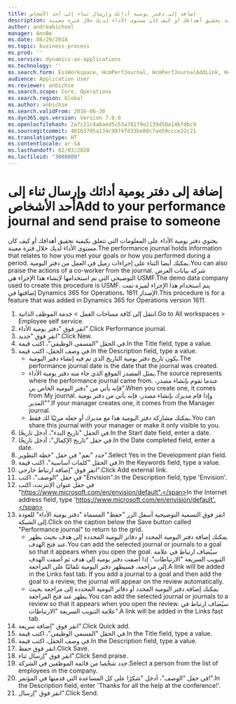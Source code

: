 ```yaml
---
title: إضافة إلى دفتر يومية أدائك وإرسال ثناء إلى أحد الأشخاص
description: يحتوي دفتر يومية الأداء على المعلومات التي تتعلق بكيفية تحقيق أهدافك أو كيف كان مستوى الأداء لديك خلال فترة معينة.
author: andreabichsel
manager: AnnBe
ms.date: 08/29/2018
ms.topic: business-process
ms.prod: ''
ms.service: dynamics-ax-applications
ms.technology: ''
ms.search.form: EssWorkspace, HcmPerfJournal, HcmPerfJournalAddLink, HcmPerfPraise, HcmWorkerLookUpByPerson, HcmPerfJournalAdd
audience: Application User
ms.reviewer: anbichse
ms.search.scope: Core, Operations
ms.search.region: Global
ms.author: anbichse
ms.search.validFrom: 2016-06-30
ms.dyn365.ops.version: Version 7.0.0
ms.openlocfilehash: 2a7c21c4a6aed5c53a78179e2139d50a146fdbc9
ms.sourcegitcommit: 40163705a134c9874fd33be80c7ae59ccce22c21
ms.translationtype: HT
ms.contentlocale: ar-SA
ms.lasthandoff: 02/03/2020
ms.locfileid: "3008009"
---
```

# <a name="add-to-your-performance-journal-and-send-praise-to-someone"></a><span data-ttu-id="27c0b-103">إضافة إلى دفتر يومية أدائك وإرسال ثناء إلى أحد الأشخاص</span><span class="sxs-lookup"><span data-stu-id="27c0b-103">Add to your performance journal and send praise to someone</span></span>

<span data-ttu-id="27c0b-104">يحتوي دفتر يومية الأداء على المعلومات التي تتعلق بكيفية تحقيق أهدافك أو كيف كان مستوى الأداء لديك خلال فترة معينة.</span><span class="sxs-lookup"><span data-stu-id="27c0b-104">The performance journal holds information that relates to how you met your goals or how you performed during a period.</span></span> <span data-ttu-id="27c0b-105">يمكنك أيضا الثناء على إجراءات زميل في العمل من دفتر اليومية.</span><span class="sxs-lookup"><span data-stu-id="27c0b-105">You can also praise the actions of a co-worker from the journal.</span></span> <span data-ttu-id="27c0b-106">شركة بيانات العرض التوضيحي التي تم استخدامها لإنشاء هذا الإجراء هي USMF.</span><span class="sxs-lookup"><span data-stu-id="27c0b-106">The demo data company used to create this procedure is USMF.</span></span> <span data-ttu-id="27c0b-107">يتم استخدام هذا الإجراء لميزة تمت إضافتها في Dynamics 365 for Operations، الإصدار 1611.</span><span class="sxs-lookup"><span data-stu-id="27c0b-107">This procedure is for a feature that was added in Dynamics 365 for Operations version 1611.</span></span>

1. <span data-ttu-id="27c0b-108">انتقل إلى كافة مساحات العمل > خدمة الموظف الذاتية.</span><span class="sxs-lookup"><span data-stu-id="27c0b-108">Go to All workspaces > Employee self service.</span></span>
2. <span data-ttu-id="27c0b-109">انقر فوق "دفتر يومية الأداء".</span><span class="sxs-lookup"><span data-stu-id="27c0b-109">Click Performance journal.</span></span>
3. <span data-ttu-id="27c0b-110">انقر فوق "جديد".</span><span class="sxs-lookup"><span data-stu-id="27c0b-110">Click New.</span></span>
4. <span data-ttu-id="27c0b-111">في الحقل "المسمى الوظيفي"، اكتب قيمة.</span><span class="sxs-lookup"><span data-stu-id="27c0b-111">In the Title field, type a value.</span></span>
5. <span data-ttu-id="27c0b-112">في وصف الحقل، اكتب قيمة.</span><span class="sxs-lookup"><span data-stu-id="27c0b-112">In the Description field, type a value.</span></span>
    * <span data-ttu-id="27c0b-113">يكون تاريخ دفتر يومية التاريخ الذي تم فيه إنشاء دفتر اليومية.</span><span class="sxs-lookup"><span data-stu-id="27c0b-113">The performance journal date is the date that the journal was created.</span></span>  
    * <span data-ttu-id="27c0b-114">يمثل المصدر الموقع الذي جاء منه دفتر يومية الأداء.</span><span class="sxs-lookup"><span data-stu-id="27c0b-114">The source represents where the performance journal came from.</span></span> <span data-ttu-id="27c0b-115">عندما تقوم بإنشاء مصدر، فإنه يأتي من "دفتر اليومية الخاص بي‬".</span><span class="sxs-lookup"><span data-stu-id="27c0b-115">When you create one, it comes from My journal.</span></span> <span data-ttu-id="27c0b-116">وإذا قام مديرك بإنشاء مصدر، فإنه يأتي من دفتر يومية "المدير".</span><span class="sxs-lookup"><span data-stu-id="27c0b-116">If your manager creates one, it comes from the Manager journal.</span></span>  
    * <span data-ttu-id="27c0b-117">يمكنك مشاركة دفتر اليومية هذا مع مديرك أو جعله مرئيًا لك فقط.</span><span class="sxs-lookup"><span data-stu-id="27c0b-117">You can share this journal with your manager or make it only visible to you.</span></span>  
6. <span data-ttu-id="27c0b-118">في الحقل "تاريخ البدء"، أدخل تاريخًا.</span><span class="sxs-lookup"><span data-stu-id="27c0b-118">In the Start date field, enter a date.</span></span>
7. <span data-ttu-id="27c0b-119">في حقل "تاريخ الإكمال‬"، أدخل تاريخًا.</span><span class="sxs-lookup"><span data-stu-id="27c0b-119">In the Date completed field, enter a date.</span></span>
8. <span data-ttu-id="27c0b-120">حدد "نعم" في حقل "خطة التطوير‬".</span><span class="sxs-lookup"><span data-stu-id="27c0b-120">Select Yes in the Development plan field.</span></span>
9. <span data-ttu-id="27c0b-121">في الحقل "كلمات أساسية‬"، اكتب قيمة.</span><span class="sxs-lookup"><span data-stu-id="27c0b-121">In the Keywords field, type a value.</span></span>
10. <span data-ttu-id="27c0b-122">انقر فوق "إضافة ارتباط خارجي".</span><span class="sxs-lookup"><span data-stu-id="27c0b-122">Click Add external link.</span></span>
11. <span data-ttu-id="27c0b-123">في حقل "الوصف"، اكتب "Envision".</span><span class="sxs-lookup"><span data-stu-id="27c0b-123">In the Description field, type 'Envision'.</span></span>
12. <span data-ttu-id="27c0b-124">في حقل عنوان الإنترنت، اكتب "https://www.microsoft.com/en/envision/default".</span><span class="sxs-lookup"><span data-stu-id="27c0b-124">In the Internet address field, type 'https://www.microsoft.com/en/envision/default'.</span></span>
13. <span data-ttu-id="27c0b-125">انقر فوق التسمية التوضيحية أسفل الزر "حفظ" المسماة "دفتر يومية الأداء" للعودة إلى الشبكة.</span><span class="sxs-lookup"><span data-stu-id="27c0b-125">Click on the caption below the Save button called "Performance journal" to return to the grid.</span></span>
    * <span data-ttu-id="27c0b-126">يمكنك إضافة دفتر اليومية المحدد أو دفاتر اليومية المحددة إلى هدف بحيث يظهر عند فتح الهدف.</span><span class="sxs-lookup"><span data-stu-id="27c0b-126">You can add the selected journal or journals to a goal so that it appears when you open the goal.</span></span> <span data-ttu-id="27c0b-127">سيُضاف ارتباط في علامة التبويب السريعة "الارتباطات".‬ إذا أضفت دفتر يومية إلى هدف ثم أضفت الهدف إلى مراجعة، فسيظهر دفتر اليومية تلقائيًا على المراجعة.</span><span class="sxs-lookup"><span data-stu-id="27c0b-127">A link will be added in the Links fast tab.    If you add a journal to a goal and then add the goal to a review, the journal will appear on the review automatically.</span></span>  
    * <span data-ttu-id="27c0b-128">يمكنك إضافة دفتر اليومية المحدد أو دفاتر اليومية المحددة إلى مراجعة بحيث يظهر عند فتح المراجعة.</span><span class="sxs-lookup"><span data-stu-id="27c0b-128">You can add the selected journal or journals to a review so that it appears when you open the review.</span></span>    <span data-ttu-id="27c0b-129">سيُضاف ارتباط في علامة التبويب السريعة "الارتباطات".</span><span class="sxs-lookup"><span data-stu-id="27c0b-129">A link will be added in the Links fast tab.</span></span>  
14. <span data-ttu-id="27c0b-130">انقر فوق "إضافة سريعة".</span><span class="sxs-lookup"><span data-stu-id="27c0b-130">Click Quick add.</span></span>
15. <span data-ttu-id="27c0b-131">في الحقل "المسمى الوظيفي"، اكتب قيمة.</span><span class="sxs-lookup"><span data-stu-id="27c0b-131">In the Title field, type a value.</span></span>
16. <span data-ttu-id="27c0b-132">في وصف الحقل، اكتب قيمة.</span><span class="sxs-lookup"><span data-stu-id="27c0b-132">In the Description field, type a value.</span></span>
17. <span data-ttu-id="27c0b-133">انقر فوق حفظ.</span><span class="sxs-lookup"><span data-stu-id="27c0b-133">Click Save.</span></span>
18. <span data-ttu-id="27c0b-134">انقر فوق "إرسال ثناء‬".</span><span class="sxs-lookup"><span data-stu-id="27c0b-134">Click Send praise.</span></span>
19. <span data-ttu-id="27c0b-135">حدد شخًصا من قائمة الموظفين في الشركة.</span><span class="sxs-lookup"><span data-stu-id="27c0b-135">Select a person from the list of employees in the company.</span></span>
20. <span data-ttu-id="27c0b-136">في حقل "الوصف"، أدخل "شكرًا على كل المساعدة التي قدمتها في المؤتمر!".</span><span class="sxs-lookup"><span data-stu-id="27c0b-136">In the Description field, enter 'Thanks for all the help at the conference!'.</span></span>
21. <span data-ttu-id="27c0b-137">انقر فوق "إرسال".</span><span class="sxs-lookup"><span data-stu-id="27c0b-137">Click Send.</span></span>

